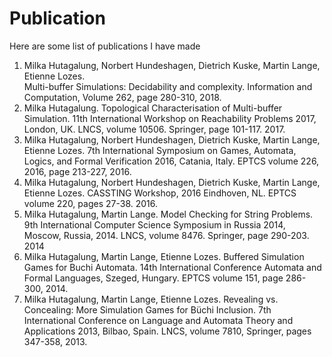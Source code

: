 # Publication
Here are some list of publications I have made

1. Milka Hutagalung, Norbert Hundeshagen, Dietrich Kuske, Martin Lange, Etienne Lozes.  
   Multi-buffer Simulations: Decidability and complexity. Information and Computation, Volume 262, page 280-310, 2018.
2. Milka Hutagalung. Topological Characterisation of Multi-buffer Simulation. 
   11th International Workshop on Reachability Problems 2017, London, UK. LNCS, volume 10506. 
   Springer, page 101-117. 2017.
3. Milka Hutagalung, Norbert Hundeshagen, Dietrich Kuske, Martin Lange, Etienne Lozes.
   7th International Symposium on Games, Automata, Logics, and Formal Verification 2016, Catania, Italy. EPTCS volume 226, 2016, 
   page 213-227, 2016.    
4. Milka Hutagalung, Norbert Hundeshagen, Dietrich Kuske, Martin Lange, Etienne Lozes.
   CASSTING Workshop, 2016 Eindhoven, NL.  EPTCS volume 220, pages 27-38. 2016.
5. Milka Hutagalung, Martin Lange. Model Checking for String Problems.  
   9th International Computer Science Symposium in Russia 2014, Moscow, Russia, 2014. LNCS, volume 8476. Springer, page 290-203. 2014
6. Milka Hutagalung, Martin Lange, Etienne Lozes. Buffered Simulation Games for Buchi Automata. 
   14th International Conference  Automata and Formal Languages, Szeged, Hungary.
   EPTCS volume 151,  page 286-300, 2014.
7. Milka Hutagalung, Martin Lange, Etienne Lozes. Revealing vs. Concealing: More Simulation Games for Büchi Inclusion. 
   7th International Conference on Language and Automata Theory and Applications 2013,   Bilbao, Spain. LNCS,
   volume 7810, Springer, pages 347-358, 2013.
